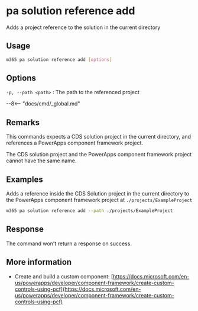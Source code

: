 # pa solution reference add

Adds a project reference to the solution in the current directory

## Usage

```sh
m365 pa solution reference add [options]
```

## Options

`-p, --path <path>`
: The path to the referenced project

--8<-- "docs/cmd/_global.md"

## Remarks

This commands expects a CDS solution project in the current directory, and references a PowerApps component framework project.

The CDS solution project and the PowerApps component framework project cannot have the same name.

## Examples

Adds a reference inside the CDS Solution project in the current directory to the PowerApps component framework project at `./projects/ExampleProject`

```sh
m365 pa solution reference add --path ./projects/ExampleProject
```

## Response

The command won't return a response on success.

## More information

- Create and build a custom component: [https://docs.microsoft.com/en-us/powerapps/developer/component-framework/create-custom-controls-using-pcf](https://docs.microsoft.com/en-us/powerapps/developer/component-framework/create-custom-controls-using-pcf)
